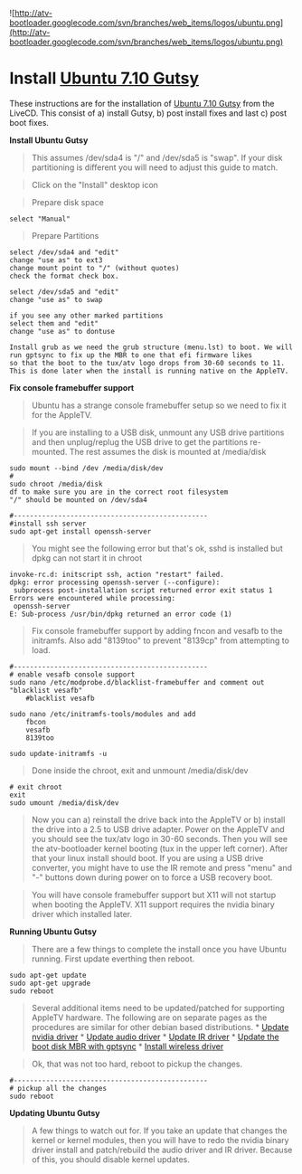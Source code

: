 ![http://atv-bootloader.googlecode.com/svn/branches/web_items/logos/ubuntu.png](http://atv-bootloader.googlecode.com/svn/branches/web_items/logos/ubuntu.png)

# Install [Ubuntu 7.10 Gutsy](http://www.ubuntu.com/getubuntu/download/) #

These instructions are for the installation of [Ubuntu 7.10 Gutsy](http://www.ubuntu.com/getubuntu/download/) from the LiveCD. This consist of a) install Gutsy, b) post install fixes and last c) post boot fixes.

**Install Ubuntu Gutsy**

> This assumes /dev/sda4 is "/" and /dev/sda5 is "swap". If your disk partitioning is different you will need to adjust this guide to match.

> Click on the "Install" desktop icon

> Prepare disk space
```
select "Manual"
```

> Prepare Partitions
```
select /dev/sda4 and "edit"
change "use as" to ext3
change mount point to "/" (without quotes)
check the format check box.

select /dev/sda5 and "edit"
change "use as" to swap

if you see any other marked partitions
select them and "edit"
change "use as" to dontuse

Install grub as we need the grub structure (menu.lst) to boot. We will run gptsync to fix up the MBR to one that efi firmware likes
so that the boot to the tux/atv logo drops from 30-60 seconds to 11.
This is done later when the install is running native on the AppleTV.
```

**Fix console framebuffer support**

> Ubuntu has a strange console framebuffer setup so we need to fix it for the AppleTV.

> If you are installing to a USB disk, unmount any USB drive partitions and then unplug/replug the USB drive to get the partitions re-mounted. The rest assumes the disk is mounted at /media/disk
```
sudo mount --bind /dev /media/disk/dev
#
sudo chroot /media/disk
df to make sure you are in the correct root filesystem
"/" should be mounted on /dev/sda4

#------------------------------------------------
#install ssh server
sudo apt-get install openssh-server
```

> You might see the following error but that's ok, sshd is installed but dpkg can not start it in chroot
```
invoke-rc.d: initscript ssh, action "restart" failed.
dpkg: error processing openssh-server (--configure):
 subprocess post-installation script returned error exit status 1
Errors were encountered while processing:
 openssh-server
E: Sub-process /usr/bin/dpkg returned an error code (1)
```

> Fix console framebuffer support by adding fncon and vesafb to the initramfs. Also add "8139too" to prevent "8139cp" from attempting to load.
```
#------------------------------------------------
# enable vesafb console support
sudo nano /etc/modprobe.d/blacklist-framebuffer and comment out "blacklist vesafb"
	#blacklist vesafb

sudo nano /etc/initramfs-tools/modules and add 
	fbcon
	vesafb
	8139too

sudo update-initramfs -u
```

> Done inside the chroot, exit and unmount /media/disk/dev
```
# exit chroot
exit
sudo umount /media/disk/dev
```

> Now you can a) reinstall the drive back into the AppleTV or b) install the drive into a 2.5 to USB drive adapter. Power on the AppleTV and you should see the tux/atv logo in 30-60 seconds. Then you will see the atv-bootloader kernel booting (tux in the upper left corner). After that your linux install should boot. If you are using a USB drive converter, you might have to use the IR remote and press "menu" and "-" buttons down during power on to force a USB recovery boot.

> You will have console framebuffer support but X11 will not startup when booting the AppleTV. X11 support requires the nvidia binary driver which installed later.

**Running Ubuntu Gutsy**

> There are a few things to complete the install once you have Ubuntu running. First update everthing then reboot.
```
sudo apt-get update
sudo apt-get upgrade
sudo reboot
```

> Several additional items need to be updated/patched for supporting AppleTV hardware. The following are on separate pages as the procedures are similar for other debian based distributions.
    * [Update nvidia driver](UpdateNvidiaDriver.md)
    * [Update audio driver](UpdateAudioDriver.md)
    * [Update IR driver](UpdateIRDriver.md)
    * [Update the boot disk MBR with gptsync](UpdateMBR.md)
    * [Install wireless driver](InstallWireless.md)

> Ok, that was not too hard, reboot to pickup the changes.
```
#------------------------------------------------
# pickup all the changes
sudo reboot
```

**Updating Ubuntu Gutsy**

> A few things to watch out for. If you take an update that changes the kernel or kernel modules, then you will have to redo the nvidia binary driver install and patch/rebuild the audio driver and IR driver. Because of this, you should disable kernel updates.

